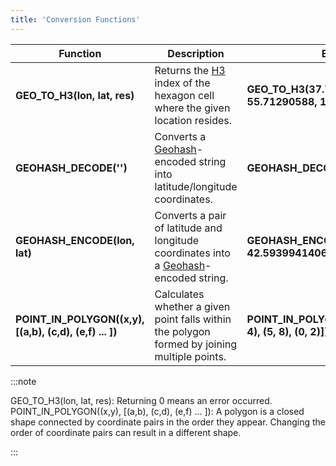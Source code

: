 ```yaml
---
title: 'Conversion Functions'
---
```


| Function                                                       |                                                      Description                                                                                                                  | Example                                                          |  Result                                                   |
|----------------------------------------------------------------| -----------------------------------------------------------------------------------------------------------------------------| -----------------------------------------------------------------|-----------------------------------------------------------|
| **GEO_TO_H3(lon, lat, res)**                                   |                                                                          Returns the [H3](https://eng.uber.com/h3/) index of the hexagon cell where the given location resides.                       |                   **GEO_TO_H3(37.79506683, 55.71290588, 15) AS h3Index**           | 644325524701193974                                        | 
| **GEOHASH_DECODE('<geohashed-string>')**                       |                                                                        Converts a [Geohash](https://en.wikipedia.org/wiki/Geohash)-encoded string into latitude/longitude coordinates.               |              **GEOHASH_DECODE('ezs42')**                                      | (-5.60302734375,42.60498046875)                            |
| **GEOHASH_ENCODE(lon, lat)**                                   |                                                                         Converts a pair of latitude and longitude coordinates into a [Geohash](https://en.wikipedia.org/wiki/Geohash)-encoded string. |     **GEOHASH_ENCODE(-5.60302734375, 42.593994140625)**              |         ezs42d000000                                       |
| **POINT_IN_POLYGON((x,y), [(a,b), (c,d), (e,f) ... ])**        |                                                                      Calculates whether a given point falls within the polygon formed by joining multiple points.                                  |            **POINT_IN_POLYGON((3., 3.), [(6, 0), (8, 4), (5, 8), (0, 2)])** | 1                                                          |

:::note

GEO_TO_H3(lon, lat, res): Returning 0 means an error occurred.
POINT_IN_POLYGON((x,y), [(a,b), (c,d), (e,f) ... ]): A polygon is a closed shape connected by coordinate pairs in the order they appear. Changing the order of coordinate pairs can result in a different shape.

:::